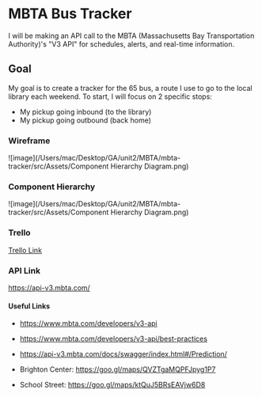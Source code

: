 # MBTA Bus Tracker
I will be making an API call to the MBTA (Massachusetts Bay Transportation Authority)'s "V3 API" for schedules, alerts, and real-time information.

## Goal
My goal is to create a tracker for the 65 bus, a route I use to go to the local library each weekend. To start, I will focus on 2 specific stops:
- My pickup going inbound (to the library)
- My pickup going outbound (back home)

### Wireframe 
![image](/Users/mac/Desktop/GA/unit2/MBTA/mbta-tracker/src/Assets/Component Hierarchy Diagram.png)

### Component Hierarchy
![image](/Users/mac/Desktop/GA/unit2/MBTA/mbta-tracker/src/Assets/Component Hierarchy Diagram.png)

### Trello
[Trello Link](https://trello.com/invite/b/RRxskEVu/ATTI8c48937456ad3796ddab152f149e532a98859F3C/transit-api "Trello Board Link")


### API Link
https://api-v3.mbta.com/

#### Useful Links
- https://www.mbta.com/developers/v3-api
- https://www.mbta.com/developers/v3-api/best-practices
- https://api-v3.mbta.com/docs/swagger/index.html#/Prediction/

- Brighton Center: https://goo.gl/maps/QVZTgaMQPFJpyg1P7
- School Street: https://goo.gl/maps/ktQuJ5BRsEAVjw6D8 